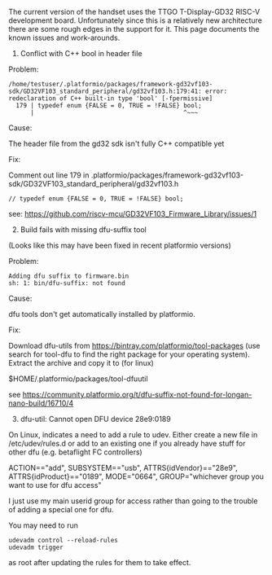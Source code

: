 The current version of the handset uses the TTGO T-Display-GD32 RISC-V development board. Unfortunately since this is a relatively new architecture there are some rough edges in the support for it. This page documents the known issues and work-arounds.

1) Conflict with C++ bool in header file

Problem:

```
/home/testuser/.platformio/packages/framework-gd32vf103-sdk/GD32VF103_standard_peripheral/gd32vf103.h:179:41: error: redeclaration of C++ built-in type 'bool' [-fpermissive]
  179 | typedef enum {FALSE = 0, TRUE = !FALSE} bool;
      |                                         ^~~~
```

Cause:

The header file from the gd32 sdk isn't fully C++ compatible yet

Fix:

Comment out line 179 in .platformio/packages/framework-gd32vf103-sdk/GD32VF103_standard_peripheral/gd32vf103.h

```
// typedef enum {FALSE = 0, TRUE = !FALSE} bool;
```

see: https://github.com/riscv-mcu/GD32VF103_Firmware_Library/issues/1

2) Build fails with missing dfu-suffix tool

(Looks like this may have been fixed in recent platformio versions)

Problem:

```
Adding dfu suffix to firmware.bin
sh: 1: bin/dfu-suffix: not found
```

Cause:

dfu tools don't get automatically installed by platformio.

Fix:

Download dfu-utils from https://bintray.com/platformio/tool-packages (use search for tool-dfu to find the right package for your operating system). Extract the archive and copy it to (for linux)

$HOME/.platformio/packages/tool-dfuutil

see https://community.platformio.org/t/dfu-suffix-not-found-for-longan-nano-build/16710/4

3) dfu-util: Cannot open DFU device 28e9:0189

On Linux, indicates a need to add a rule to udev. Either create a new file in /etc/udev/rules.d or add to an existing one if you already have stuff for other dfu (e.g. betaflight FC controllers)

ACTION=="add", SUBSYSTEM=="usb", ATTRS{idVendor}=="28e9", ATTRS{idProduct}=="0189", MODE="0664", GROUP="whichever group you want to use for dfu access"
  
I just use my main userid group for access rather than going to the trouble of adding a special one for dfu.

You may need to run
```
udevadm control --reload-rules
udevadm trigger
```
as root after updating the rules for them to take effect.
